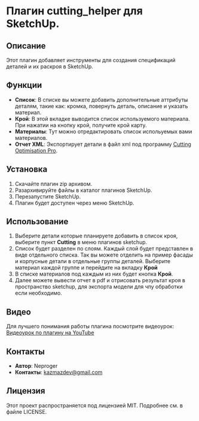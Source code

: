 # Плагин cutting_helper для SketchUp.

## Описание
Этот плагин добавляет инструменты для создания спецификаций деталей и их раскроя в SketchUp.

## Функции
- **Список**: В списке вы можете добавить дополнительные аттрибуты деталям, такие как: кромка, повернуть деталь, описание и указать материал.
- **Крой**: В этой вкладке выводится список используемого материала. При нажатии на кнопку крой, получите крой карту.
- **Материалы**: Тут можно отредактировать список испольуемых вами материалов.
- **Отчет XML**: Экспортирует детали в файл xml под программу [Cutting Optimisation Pro](https://www.optimalprograms.com/cutting-optimization/). 

## Установка
1. Скачайте плагин zip архивом.
2. Разархивируйте файлы в каталог плагинов SketchUp.
3. Перезапустите SketchUp.
4. Плагин будет доступен через меню SketchUp.

## Использование
1. Выберите детали которые планируете добавить в список кроя, выберите пункт **Cutting** в меню плагинов sketchup.
2. Список будет разделен по слоям. Каждый слой будет представлен в виде отдельного списка. Так вы можете отделить на пример фасады и корпусные детали в отдельные группы деталей. Выберите материал каждой группе и перейдите на вкладку **Крой**
3. В списке материалов под каждым из них будет кнопка **Крой**.
4. Далее можете вывести отчет в pdf и отрисовать результат кроя в пространство sketchup, для экспорта модели для чпу обработки если необходимо.

## Видео
Для лучшего понимания работы плагина посмотрите видеоурок:
[Видеоурок по плагину на YouTube](https://www.youtube.com/watch?v=RM_MeVCtCq8)

## Контакты
- **Автор**: Neproger
- **Контакты**: kazmazdev@gmail.com

## Лицензия
Этот проект распространяется под лицензией MIT. Подробнее см. в файле LICENSE.
